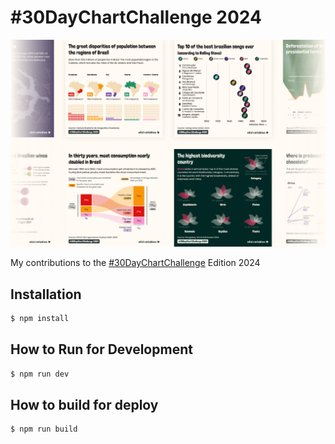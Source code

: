 # #30DayChartChallenge 2024

![Project preview](./src/assets/30DayChartChallenge_cover.png)

My contributions to the <a href="https://github.com/30DayChartChallenge/Edition2024">#30DayChartChallenge</a> Edition 2024

## Installation

```bash
$ npm install
```

## How to Run for Development

```bash
$ npm run dev
```

## How to build for deploy

```bash
$ npm run build
```
